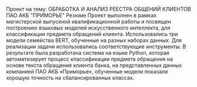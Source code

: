 Проект на тему:
ОБРАБОТКА И АНАЛИЗ РЕЕСТРА ОБЩЕНИЙ КЛИЕНТОВ ПАО АКБ "ПРИМОРЬЕ"
Резюме
Проект выполнен в рамках магистерской выпускной квалификационной работы и посвящен построению языковых моделей искусственного интеллекта, для классификации предмета обращений клиента. Использовались три модели семейства BERT, обученные на разных наборах данных. Для реализации задачи использовались соответствующие инструменты. В результате была разработана система на языке Python, которая автоматизирует процесс классификации предмета обращения на основе текста обращения клиента банка, на представленных данных компанией ПАО АКБ «Приморье», обученные модели показали хорошую точность на сбалансированных классах.


